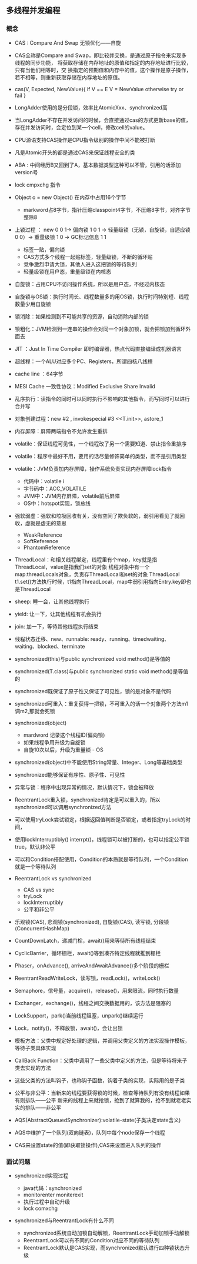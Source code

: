 ## 多线程并发编程

### 概念

-   CAS : Compare And Swap 无锁优化——自旋
-   CAS全称是Compare and Swap，即比较并交换，是通过原子指令来实现多线程的同步功能，
    将获取存储在内存地址的原值和指定的内存地址进行比较，只有当他们相等时，交
    换指定的预期值和内存中的值，这个操作是原子操作，若不相等，则重新获取存储在内存地址的原值。
-   cas(V, Expected, NewValue){
        if V == E
           V = NewValue
        otherwise try or fail
    }
    
-   LongAdder使用的是分段锁，效率比AtomicXxx、synchronized高
-   当LongAdder不存在并发访问的时候，会直接通过cas的方式更新base的值，存在并发访问时，会定位到某一个cell，修改cell的value。
    
-   CPU源语支持CAS操作是CPU指令级别的操作中间不能被打断

-   凡是Atomic开头的都是通过CAS来保证线程安全的类

-   ABA : 中间经历B又回到了A，基本数据类型这种可以不管，引用的话添加version号

-   lock cmpxchg 指令

-   Object o = new Object() 在内存中占用16个字节
    
    -   markword占8字节，指针压缩classpoint4字节，不压缩8字节，对齐字节整除8
    
-   上锁过程 ： new 0 0 1-> 偏向锁 1 0 1 -> 轻量级锁（无锁，自旋锁，自适应锁 0 0）->  重量级锁 1 0 -> GC标记信息 1 1
    -   标签一贴，偏向锁
    -   CAS方式多个线程一起贴标签，轻量级锁，不断的循环贴
    -   竞争激烈申请大锁，其他人进入这把锁的等待队列
    -   轻量级锁在用户态，重量级锁在内核态
    
-   自旋锁：占用CPU不访问操作系统，所以是用户态，不经过内核态
-   自旋锁与OS锁：执行时间长、线程数量多的用OS锁，执行时间特别短、线程数量少用自旋锁

-   锁消除：如果检测到不可能共享的资源，自动消除内部的锁

-   锁粗化：JVM检测到一连串的操作会对同一个对象加锁，就会把锁加到循环外面去

-   JIT ：Just In Time Compiler 即时编译器，热点代码直接编译成机器语言

-   超线程：一个ALU对应多个PC、Registers，所谓四核八线程

-   cache line ：64字节

-   MESI Cache 一致性协议：Modified Exclusive Share Invalid

-   乱序执行：读指令的同时可以同时执行不影响的其他指令，而写同时可以进行合并写

-   对象创建过程：new #2 <T>, invokespecial #3 <<T.init>>, astore_1

-   内存屏障：屏障两端指令不允许发生重排

-   volatile：保证线程可见性，一个线程改了另一个需要知道、禁止指令重排序
-   volatile：程序中最好不用，要用的话尽量修饰简单的类型，而不是引用类型

-   volatile：JVM负责加内存屏障，操作系统负责实现内存屏障lock指令
    -   代码中：volatile i
    -   字节码中：ACC_VOLATILE
    -   JVM中：JVM内存屏障，volatile前后屏障
    -   OS中：hotspot实现，锁总线
    
-   强软弱虚：强软和垃圾回收有关，没有空间了欺负软的，弱引用看见了就回收，虚就是虚无的意思
    -   WeakReference
    -   SoftReference
    -   PhantomReference

-   ThreadLocal：和相关线程绑定，线程里有个map，key就是指ThreadLocal，value是指我们set的对象
               线程对象中有一个map:threadLocals对象，负责存ThreadLocal和set的对象
               ThreadLocal t1.set()方法执行时候，t1指向ThreadLocal，map中弱引用指向Entry.key即也是ThreadLocal

-   sheep:  睡一会，让其他线程执行
-   yield:  让一下，让其他线程有机会执行
-   join:   加一下，等待其他线程执行结束

-   线程状态迁移、new、runnable: ready、running、timedwaiting、waiting、blocked、terminate

-   synchronized(this)与public synchronized void method()是等值的
-   synchronized(T.class)与public synchronized static void method()是等值的
-   synchronized既保证了原子性又保证了可见性，锁的是对象不是代码
-   synchronized可重入：重复获得一把锁，不可重入的话一个对象两个方法m1调m2,那就会死锁

-   synchronized(object)
    -   mardword 记录这个线程ID(偏向锁)
    -   如果线程争用升级为自旋锁
    -   自旋10次以后，升级为重量锁 - OS
-   synchronized(object)中不能使用String常量、Integer、Long等基础类型
-   synchronized能够保证有序性、原子性、可见性

-   异常与锁：程序中出现异常的情况，默认情况下，锁会被释放

-   ReentrantLock重入锁，synchronized肯定是可以重入的，所以synchronized可以调用synchronized方法
-   可以使用tryLock尝试锁定，根据返回值判断是否锁定，或者指定tryLock的时间，
-   使用lockInterruptibly() interrpt()，线程锁可以被打断的，也可以指定公平锁true，默认非公平
-   可以和Condition搭配使用，Condition的本质就是等待队列，一个Condition就是一个等待队列   

-   ReentrantLock vs synchronized
    -   CAS vs sync
    -   tryLock
    -   lockInterruptibly
    -   公平和非公平
    
-   乐观锁(CAS), 悲观锁(synchronized), 自旋锁(CAS), 读写锁, 分段锁(ConcurrentHashMap)

-   CountDownLatch，递减门栓，await()用来等待所有线程结束
-   CyclicBarrier，循环栅栏，await()等到凑齐特定线程就推到栅栏
-   Phaser，onAdvance(), arriveAndAwaitAdvance()多个阶段的栅栏
-   ReentrantReadWriteLock，读写锁，readLock()，writeLock()
-   Semaphore，信号量，acquire()，release()，用来限流，同时执行数量
-   Exchanger，exchange()，线程之间交换数据用的，该方法是阻塞的
-   LockSupport，park()当前线程阻塞，unpark()继续运行
-   Lock，notify()，不释放锁，await()，会让出锁

-   模板方法：父类中规定好处理的逻辑，并调用父类定义的方法实现操作模板，等待子类具体实现

-   CallBack Function：父类中调用了一些父类中定义的方法，但是等待将来子类去实现的方法
-   这些父类的方法叫钩子，也称钩子函数，钩着子类的实现，实际用的是子类

-   公平与非公平：当新来的线程要获得锁的时候，检查等待队列有没有线程如果有则排队——公平
              新来的线程上来就抢锁，抢到了就算我的，抢不到就老老实实的排队——非公平
              
-   AQS(AbstractQueuedSynchronizer):volatile-state(子类决定state含义)
-   AQS中维护了一个队列(双向链表)，队列中每个node保存一个线程
-   CAS来设置state的值(即获取锁操作),CAS来设置进入队列的操作 

### 面试问题

-   synchronized实现过程
    -   java代码：synchronized
    -   monitorenter moniterexit
    -   执行过程中自动升级
    -   lock comxchg
     
- synchronized与ReentrantLock有什么不同
    -   synchronized系统自动加锁自动解锁，ReentrantLock手动加锁手动解锁
    -   ReentrantLock可以有不同的Condition对应不同的等待队列
    -   ReentrantLock默认是CAS实现，而synchronized默认进行四种锁状态升级

